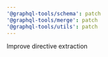 ```yaml
---
'@graphql-tools/schema': patch
'@graphql-tools/merge': patch
'@graphql-tools/utils': patch
---
```


Improve directive extraction
